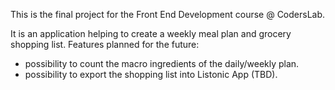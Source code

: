 This is the final project for the Front End Development course @ CodersLab.

It is an application helping to create a weekly meal plan and grocery shopping list. 
Features planned for the future:
- possibility to count the macro ingredients of the daily/weekly plan.
- possibility to export the shopping list into Listonic App (TBD).


